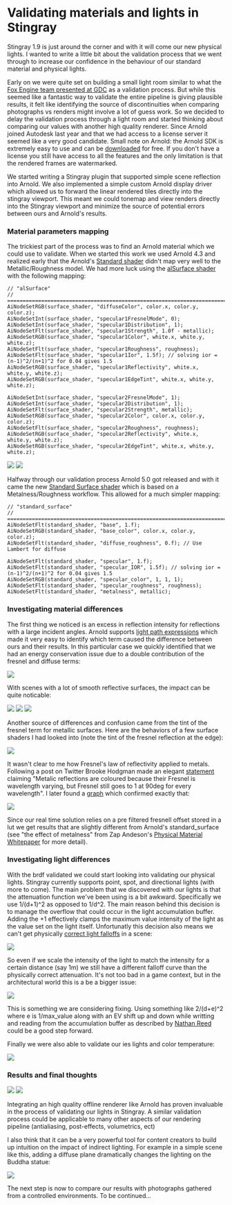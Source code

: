 # Validating materials and lights in Stingray #
Stingray 1.9 is just around the corner and with it will come our new physical lights. I wanted to write a little bit about the validation process that we went through to increase our confidence in the behaviour of our standard material and physical lights.

Early on we were quite set on building a small light room similar to what the [Fox Engine team presented at GDC](https://youtu.be/FQMbxzTUuSg?t=19m25s) as a validation process. But while this seemed like a fantastic way to validate the entire pipeline is giving plausible results, it felt like identifying the source of discontinuities when comparing photographs vs renders might involve a lot of guess work. So we decided to delay the validation process through a light room and started thinking about comparing our values with another high quality renderer. Since Arnold joined Autodesk last year and that we had access to a license server it seemed like a very good candidate. Small note on Arnold: the Arnold SDK is extremely easy to use and can be [downloaded](https://www.solidangle.com/arnold/download) for free. If you don't have a license you still have access to all the features and the only limitation is that the rendered frames are watermarked. 

We started writing a Stingray plugin that supported simple scene reflection into Arnold. We also implemented a simple custom Arnold display driver which allowed us to forward the linear rendered tiles directly into the stingray viewport. This meant we could tonemap and view renders directly into the Stingray viewport and minimize the source of potential errors between ours and Arnold's results.


### Material parameters mapping ###
The trickiest part of the process was to find an Arnold material which we could use to validate. When we started this work we used Arnold 4.3 and realized early that the Arnold's [Standard shader](https://support.solidangle.com/display/AFMUG/Standard) didn't map very well to the Metallic/Roughness model. We had more luck using the [alSurface shader](http://www.anderslanglands.com/alshaders/alSurface.html) with the following mapping:

~~~~
// "alSurface"
// ==============================================================================================
AiNodeSetRGB(surface_shader, "diffuseColor", color.x, color.y, color.z);
AiNodeSetInt(surface_shader, "specular1FresnelMode", 0);
AiNodeSetInt(surface_shader, "specular1Distribution", 1);
AiNodeSetFlt(surface_shader, "specular1Strength", 1.0f - metallic);
AiNodeSetRGB(surface_shader, "specular1Color", white.x, white.y, white.z);
AiNodeSetFlt(surface_shader, "specular1Roughness", roughness);
AiNodeSetFlt(surface_shader, "specular1Ior", 1.5f); // solving ior = (n-1)^2/(n+1)^2 for 0.04 gives 1.5
AiNodeSetRGB(surface_shader, "specular1Reflectivity", white.x, white.y, white.z);
AiNodeSetRGB(surface_shader, "specular1EdgeTint", white.x, white.y, white.z);

AiNodeSetInt(surface_shader, "specular2FresnelMode", 1);
AiNodeSetInt(surface_shader, "specular2Distribution", 1);
AiNodeSetFlt(surface_shader, "specular2Strength", metallic);
AiNodeSetRGB(surface_shader, "specular2Color", color.x, color.y, color.z);
AiNodeSetFlt(surface_shader, "specular2Roughness", roughness);
AiNodeSetRGB(surface_shader, "specular2Reflectivity", white.x, white.y, white.z);
AiNodeSetRGB(surface_shader, "specular2EdgeTint", white.x, white.y, white.z);
~~~~

![](images/res1.jpg)
![](images/res3.jpg)

Halfway through our validation process Arnold 5.0 got released and with it came the new [Standard Surface shader](https://support.solidangle.com/display/A5AFMUG/Standard+Surface) which is based on a Metalness/Roughness workflow. This allowed for a much simpler mapping:

~~~~
// "standard_surface"
// ==============================================================================================
AiNodeSetFlt(standard_shader, "base", 1.f);
AiNodeSetRGB(standard_shader, "base_color", color.x, color.y, color.z);
AiNodeSetFlt(standard_shader, "diffuse_roughness", 0.f); // Use Lambert for diffuse

AiNodeSetFlt(standard_shader, "specular", 1.f);
AiNodeSetFlt(standard_shader, "specular_IOR", 1.5f); // solving ior = (n-1)^2/(n+1)^2 for 0.04 gives 1.5
AiNodeSetRGB(standard_shader, "specular_color", 1, 1, 1);
AiNodeSetFlt(standard_shader, "specular_roughness", roughness);
AiNodeSetFlt(standard_shader, "metalness", metallic);
~~~~

### Investigating material differences ###

The first thing we noticed is an excess in reflection intensity for reflections with a large incident angles. Arnold supports [light path expressions](https://support.solidangle.com/display/A5AFMUG/Introduction+to+Light+Path+Expressions) which made it very easy to identify which term caused the difference between ours and their results. In this particular case we quickly identified that we had an energy conservation issue due to a double contribution of the fresnel and diffuse terms:

![](images/fix1.jpg)

With scenes with a lot of smooth reflective surfaces, the impact can be quite noticable:

![](images/fixc.gif)
![](images/fixa.gif)
![](images/fixb.gif)

Another source of differences and confusion came from the tint of the fresnel term for metallic surfaces. Here are the behaviors of a few surface shaders I had looked into (note the tint of the fresnel reflection at the edge):

![](images/metal3.jpg)

It wasn't clear to me how Fresnel's law of reflectivity applied to metals. Following a post on Twitter Brooke Hodgman made an elegant [statement](https://twitter.com/BrookeHodgman/status/884532159331028992) claiming "Metalic reflections are coloured because their Fresnel is wavelength varying, but Fresnel still goes to 1 at 90deg for every wavelength". I later found a [graph](https://en.wikipedia.org/wiki/Reflectance) which confirmed exactly that: 

![](images/reflectance.jpg)

Since our real time solution relies on a pre filtered fresnell offset stored in a lut we get results that are slightly different from Arnold's standard_surface (see "the effect of metalness" from Zap Andeson's [Physical Material Whitepaper](https://www.dropbox.com/s/jt8dk65u14n2mi5/Physical%20Material%20-%20Whitepaper%20-%201.01.pdf?dl=0) for more detail).

### Investigating light differences ###

With the brdf validated we could start looking into validating our physical lights. Stingray currently supports point, spot, and directional lights (with more to come). The main problem that we discovered with our lights is that the attenuation function we've been using is a bit awkward. Specifically we use 1/(d+1)^2 as opposed to 1/d^2. The main reason behind this decision is to manage the overflow that could occur in the light accumulation buffer. Adding the +1 effectively clamps the maximum value intensity of the light as the value set on the light itself. Unfortunatly this decision also means we can't get physically [correct light falloffs](https://www.desmos.com/calculator/jydb51epow) in a scene:

![](images/graph.gif)

So even if we scale the intensity of the light to match the intensity for a certain distance (say 1m) we still have a different falloff curve than the physically correct attenuation. It's not too bad in a game context, but in the architectural world this is a be a bigger issue:

![](images/fix-int5.gif)

This is something we are considering fixing. Using something like 2/(d+e)^2 where e is 1/max_value along with an EV shift up and down while writting and reading from the accumulation buffer as described by [Nathan Reed](http://www.reedbeta.com/blog/artist-friendly-hdr-with-exposure-values/)  could be a good step forward.

Finally we were also able to validate our ies lights and color temperature:

![](images/ies2.gif)

### Results and final thoughts ###

![](images/compa.gif)
![](images/compb.gif)

Integrating an high quality offline renderer like Arnold has proven invaluable in the process of validating our lights in Stingray. A similar validation process could be applicable to many other aspects of our rendering pipeline (antialiasing, post-effects, volumetrics, ect)

I also think that it can be a very powerful tool for content creators to build up intuition on the impact of indirect lighting. For example in a simple scene like this, adding a diffuse plane dramatically changes the lighting on the Buddha statue:

![](images/diffuse.gif)

The next step is now to compare our results with photographs gathered from a controlled environments. To be continued...